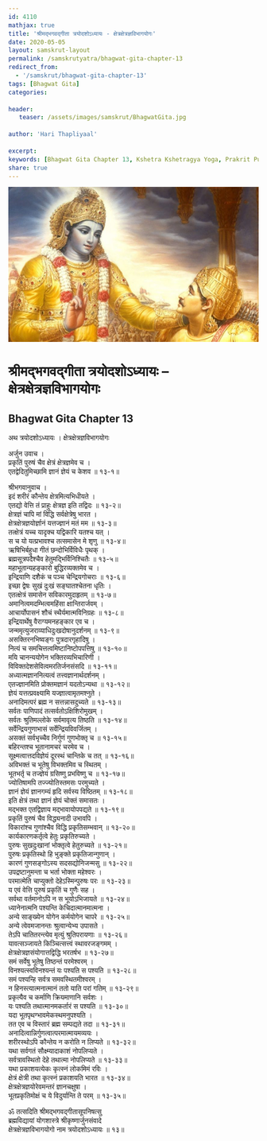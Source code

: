```yaml
---    
id: 4110    
mathjax: true    
title: 'श्रीमद्भगवद्गीता त्रयोदशोऽध्यायः - क्षेत्रक्षेत्रज्ञविभागयोगः'    
date: 2020-05-05    
layout: samskrut-layout 
permalink: /samskrutyatra/bhagwat-gita-chapter-13
redirect_from: 
  - '/samskrut/bhagwat-gita-chapter-13'
tags: [Bhagwat Gita]    
categories:    
    
header:    
   teaser: /assets/images/samskrut/BhagwatGita.jpg    
    
author: 'Hari Thapliyaal'    
    
excerpt:    
keywords: [Bhagwat Gita Chapter 13, Kshetra Kshetragya Yoga, Prakrit Purush Yoga, Upnishad]       
share: true    
---    
```

    
![](/assets/images/samskrut/BhagwatGita.jpg)    
    
# श्रीमद्भगवद्गीता त्रयोदशोऽध्यायः – क्षेत्रक्षेत्रज्ञविभागयोगः    
## Bhagwat Gita Chapter 13    
    
अथ त्रयोदशोऽध्यायः ।    क्षेत्रक्षेत्रज्ञविभागयोगः    
    
अर्जुन उवाच ।    
प्रकृतिं पुरुषं चैव क्षेत्रं क्षेत्रज्ञमेव च ।    
एतद्वेदितुमिच्छामि ज्ञानं ज्ञेयं च केशव ॥ १३-१॥    
    
श्रीभगवानुवाच ।    
इदं शरीरं कौन्तेय क्षेत्रमित्यभिधीयते ।    
एतद्यो वेत्ति तं प्राहुः क्षेत्रज्ञ इति तद्विदः ॥ १३-२॥    
क्षेत्रज्ञं चापि मां विद्धि सर्वक्षेत्रेषु भारत ।    
क्षेत्रक्षेत्रज्ञयोर्ज्ञानं यत्तज्ज्ञानं मतं मम ॥ १३-३॥    
तत्क्षेत्रं यच्च यादृक्च यद्विकारि यतश्च यत् ।    
स च यो यत्प्रभावश्च तत्समासेन मे शृणु ॥ १३-४॥    
ऋषिभिर्बहुधा गीतं छन्दोभिर्विविधैः पृथक् ।    
ब्रह्मसूत्रपदैश्चैव हेतुमद्भिर्विनिश्चितैः ॥ १३-५॥    
महाभूतान्यहङ्कारो बुद्धिरव्यक्तमेव च ।    
इन्द्रियाणि दशैकं च पञ्च चेन्द्रियगोचराः ॥ १३-६॥    
इच्छा द्वेषः सुखं दुःखं सङ्घातश्चेतना धृतिः ।    
एतत्क्षेत्रं समासेन सविकारमुदाहृतम् ॥ १३-७॥    
अमानित्वमदम्भित्वमहिंसा क्षान्तिरार्जवम् ।    
आचार्योपासनं शौचं स्थैर्यमात्मविनिग्रहः ॥ १३-८॥    
इन्द्रियार्थेषु वैराग्यमनहङ्कार एव च ।    
जन्ममृत्युजराव्याधिदुःखदोषानुदर्शनम् ॥ १३-९॥    
असक्तिरनभिष्वङ्गः पुत्रदारगृहादिषु ।    
नित्यं च समचित्तत्वमिष्टानिष्टोपपत्तिषु ॥ १३-१०॥    
मयि चानन्ययोगेन भक्तिरव्यभिचारिणी ।    
विविक्तदेशसेवित्वमरतिर्जनसंसदि ॥ १३-११॥    
अध्यात्मज्ञाननित्यत्वं तत्त्वज्ञानार्थदर्शनम् ।    
एतज्ज्ञानमिति प्रोक्तमज्ञानं यदतोऽन्यथा ॥ १३-१२॥    
ज्ञेयं यत्तत्प्रवक्ष्यामि यज्ज्ञात्वामृतमश्नुते ।    
अनादिमत्परं ब्रह्म न सत्तन्नासदुच्यते ॥ १३-१३॥    
सर्वतः पाणिपादं तत्सर्वतोऽक्षिशिरोमुखम् ।    
सर्वतः श्रुतिमल्लोके सर्वमावृत्य तिष्ठति ॥ १३-१४॥    
सर्वेन्द्रियगुणाभासं सर्वेन्द्रियविवर्जितम् ।    
असक्तं सर्वभृच्चैव निर्गुणं गुणभोक्तृ च ॥ १३-१५॥    
बहिरन्तश्च भूतानामचरं चरमेव च ।    
सूक्ष्मत्वात्तदविज्ञेयं दूरस्थं चान्तिके च तत् ॥ १३-१६॥    
अविभक्तं च भूतेषु विभक्तमिव च स्थितम् ।    
भूतभर्तृ च तज्ज्ञेयं ग्रसिष्णु प्रभविष्णु च ॥ १३-१७॥    
ज्योतिषामपि तज्ज्योतिस्तमसः परमुच्यते ।    
ज्ञानं ज्ञेयं ज्ञानगम्यं हृदि सर्वस्य विष्ठितम् ॥ १३-१८॥    
इति क्षेत्रं तथा ज्ञानं ज्ञेयं चोक्तं समासतः ।    
मद्भक्त एतद्विज्ञाय मद्भावायोपपद्यते ॥ १३-१९॥    
प्रकृतिं पुरुषं चैव विद्ध्यनादी उभावपि ।    
विकारांश्च गुणांश्चैव विद्धि प्रकृतिसम्भवान् ॥ १३-२०॥    
कार्यकारणकर्तृत्वे हेतुः प्रकृतिरुच्यते ।    
पुरुषः सुखदुःखानां भोक्तृत्वे हेतुरुच्यते ॥ १३-२१॥    
पुरुषः प्रकृतिस्थो हि भुङ्क्ते प्रकृतिजान्गुणान् ।    
कारणं गुणसङ्गोऽस्य सदसद्योनिजन्मसु ॥ १३-२२॥    
उपद्रष्टानुमन्ता च भर्ता भोक्ता महेश्वरः ।    
परमात्मेति चाप्युक्तो देहेऽस्मिन्पुरुषः परः ॥ १३-२३॥    
य एवं वेत्ति पुरुषं प्रकृतिं च गुणैः सह ।    
सर्वथा वर्तमानोऽपि न स भूयोऽभिजायते ॥ १३-२४॥    
ध्यानेनात्मनि पश्यन्ति केचिदात्मानमात्मना ।    
अन्ये साङ्ख्येन योगेन कर्मयोगेन चापरे ॥ १३-२५॥    
अन्ये त्वेवमजानन्तः श्रुत्वान्येभ्य उपासते ।    
तेऽपि चातितरन्त्येव मृत्युं श्रुतिपरायणाः ॥ १३-२६॥    
यावत्सञ्जायते किञ्चित्सत्त्वं स्थावरजङ्गमम् ।    
क्षेत्रक्षेत्रज्ञसंयोगात्तद्विद्धि भरतर्षभ ॥ १३-२७॥    
समं सर्वेषु भूतेषु तिष्ठन्तं परमेश्वरम् ।    
विनश्यत्स्वविनश्यन्तं यः पश्यति स पश्यति ॥ १३-२८॥    
समं पश्यन्हि सर्वत्र समवस्थितमीश्वरम् ।    
न हिनस्त्यात्मनात्मानं ततो याति परां गतिम् ॥ १३-२९॥    
प्रकृत्यैव च कर्माणि क्रियमाणानि सर्वशः ।    
यः पश्यति तथात्मानमकर्तारं स पश्यति ॥ १३-३०॥    
यदा भूतपृथग्भावमेकस्थमनुपश्यति ।    
तत एव च विस्तारं ब्रह्म सम्पद्यते तदा ॥ १३-३१॥    
अनादित्वान्निर्गुणत्वात्परमात्मायमव्ययः ।    
शरीरस्थोऽपि कौन्तेय न करोति न लिप्यते ॥ १३-३२॥    
यथा सर्वगतं सौक्ष्म्यादाकाशं नोपलिप्यते ।    
सर्वत्रावस्थितो देहे तथात्मा नोपलिप्यते ॥ १३-३३॥    
यथा प्रकाशयत्येकः कृत्स्नं लोकमिमं रविः ।    
क्षेत्रं क्षेत्री तथा कृत्स्नं प्रकाशयति भारत ॥ १३-३४॥    
क्षेत्रक्षेत्रज्ञयोरेवमन्तरं ज्ञानचक्षुषा ।    
भूतप्रकृतिमोक्षं च ये विदुर्यान्ति ते परम् ॥ १३-३५॥    
    
ॐ तत्सदिति श्रीमद्भगवद्गीतासूपनिषत्सु    
ब्रह्मविद्यायां योगशास्त्रे श्रीकृष्णार्जुनसंवादे    
क्षेत्रक्षेत्रज्ञविभागयोगो नाम त्रयोदशोऽध्यायः ॥ १३॥    
    

